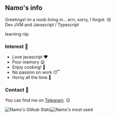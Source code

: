 ## Namo's info
Greetings! im a noob living in... errr, sorry, I forgot. 😢    
Dev JVM and Javascript / Typescript

learning nlp

### Interest 🐾
- Love javascript ❤️
- Poor memory 😦
- Enjoy cooking! 🍥
- No passion on work 😴
- Horny all the time 🥰

### Contact 📄
You can find me on [Telegram][tg]. 😉

<img align="center" alt="Namo's Github Stats" src="https://github-readme-stats.vercel.app/api?username=namolite&hide=prs,issues,contribs&count_private=true&show_icons=true&show_owner=true" /><img align="center" alt="Namo's most used " src="https://github-readme-stats.vercel.app/api/top-langs/?username=namolite&layout=compact" />

[tg]:https://t.me/unlimited_echo_bot
